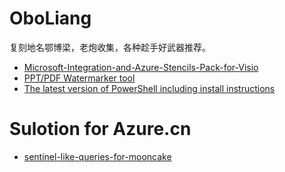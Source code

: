 # OboLiang
复刻地名鄂博梁，老炮收集，各种趁手好武器推荐。

* [Microsoft-Integration-and-Azure-Stencils-Pack-for-Visio](https://github.com/sandroasp/Microsoft-Integration-and-Azure-Stencils-Pack-for-Visio/releases/tag/7.0.0)
* [PPT/PDF Watermarker tool](https://github.com/ChangweiZhang/DeliveryToolkit/releases/tag/1.0.0)
* [The latest version of PowerShell including install instructions](https://github.com/PowerShell/PowerShell)

# Sulotion for Azure.cn

* [sentinel-like-queries-for-mooncake](https://github.com/simonxin/sentinel-like-queries-for-mooncake)

